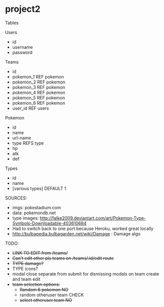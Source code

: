 # project2

Tables

Users
* id
* username
* password

Teams
* id
* pokemon_1 REF pokemon
* pokemon_2 REF pokemon
* pokemon_3 REF pokemon
* pokemon_4 REF pokemon
* pokemon_5 REF pokemon
* pokemon_6 REF pokemon
* user_id REF users

Pokemon
* id
* name
* url-name
* type REFS type
* hp
* atk
* def

Types
* id
* name
* [various types] DEFAULT 1


SOURCES:
* imgs: pokestadium.com
* data: pokemondb.net
* type images: http://falke2009.deviantart.com/art/Pokemon-Type-Symbols-Downloadable-403610684
* Had to switch back to one port because Heroku, worked great locally
* http://bulbapedia.bulbagarden.net/wiki/Damage : Damage algo

TODO: 
* ~~LINK TO EDIT from /teams/~~
* ~~Can't edit other pls teams on /teams/:id/edit route~~
* ~~TYPE damage?~~
* TYPE icons?
* modal close separate from submit for dismissing modals on team create and team edit
* ~~team selection options:~~
  * ~~Random 6 pokemon NO~~
  * random otheruser team CHECK
  * ~~select otheruser team NO~~

